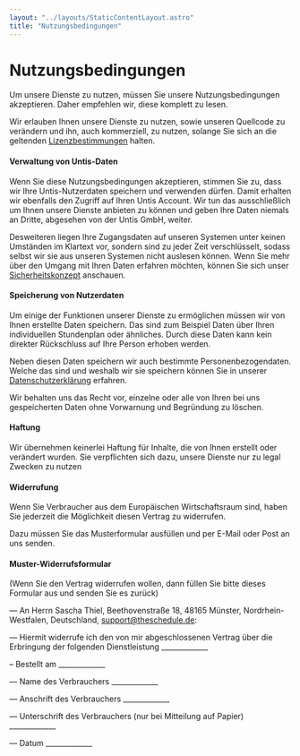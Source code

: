 ```yaml
---
layout: "../layouts/StaticContentLayout.astro"
title: "Nutzungsbedingungen"
---
```


# Nutzungsbedingungen

Um unsere Dienste zu nutzen, müssen Sie unsere Nutzungsbedingungen akzeptieren.
Daher empfehlen wir, diese komplett zu lesen.

Wir erlauben Ihnen unsere Dienste zu nutzen, sowie unseren Quellcode zu verändern und ihn, auch kommerziell, zu nutzen, solange Sie sich an die geltenden [Lizenzbestimmungen](lizenz) halten.

#### Verwaltung von Untis-Daten

Wenn Sie diese Nutzungsbedingungen akzeptieren, stimmen Sie zu, dass wir Ihre Untis-Nutzerdaten speichern und verwenden dürfen.
Damit erhalten wir ebenfalls den Zugriff auf Ihren Untis Account.
Wir tun das ausschließlich um Ihnen unsere Dienste anbieten zu können und geben Ihre Daten niemals an Dritte, abgesehen von der Untis GmbH, weiter. 

Desweiteren liegen Ihre Zugangsdaten auf unseren Systemen unter keinen Umständen im Klartext vor, sondern sind zu jeder Zeit verschlüsselt, sodass selbst wir sie aus unseren Systemen nicht auslesen können. Wenn Sie mehr über den Umgang mit Ihren Daten erfahren möchten, können Sie sich unser [Sicherheitskonzept](sicherheit) 
anschauen.

#### Speicherung von Nutzerdaten

Um einige der Funktionen unserer Dienste zu ermöglichen müssen wir von Ihnen erstellte Daten speichern. Das sind zum Beispiel Daten über Ihren individuellen Stundenplan oder ähnliches. Durch diese Daten kann kein direkter Rückschluss auf Ihre Person erhoben werden.

Neben diesen Daten speichern wir auch bestimmte Personenbezogendaten. Welche das sind und weshalb wir sie speichern können Sie in unserer [Datenschutzerklärung](datenschutz) erfahren.

Wir behalten uns das Recht vor, einzelne oder alle von Ihren bei uns gespeicherten Daten ohne Vorwarnung und Begründung zu löschen.

#### Haftung 

Wir übernehmen keinerlei Haftung für Inhalte, die von Ihnen erstellt oder verändert wurden. Sie verpflichten sich dazu, unsere Dienste nur zu legal Zwecken zu nutzen

#### Widerrufung

Wenn Sie Verbraucher aus dem Europäischen Wirtschaftsraum sind, haben Sie jederzeit die Möglichkeit diesen Vertrag zu widerrufen.

Dazu müssen Sie das Musterformular ausfüllen und per E-Mail oder Post an uns senden.

#### Muster-Widerrufsformular
(Wenn Sie den Vertrag widerrufen wollen, dann füllen Sie bitte dieses Formular aus und senden Sie es zurück)

— An Herrn Sascha Thiel, Beethovenstraße 18, 48165 Münster, Nordrhein-Westfalen, Deutschland, support@theschedule.de:

— Hiermit widerrufe ich den von mir abgeschlossenen Vertrag über die Erbringung der folgenden Dienstleistung _____________

– Bestellt am _____________

— Name des Verbrauchers _____________

— Anschrift des Verbrauchers _____________

— Unterschrift des Verbrauchers (nur bei Mitteilung auf Papier) _____________

— Datum _____________